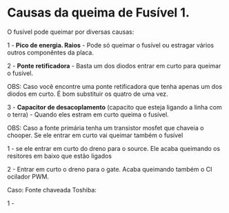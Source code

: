 # Causas da queima de Fusível 1.

O fusível pode queimar por diversas causas:

1 - **Pico de energia. Raios** - Pode só queimar o fusível ou estragar vários outros componêntes da placa.

2 - **Ponte retificadora** - Basta um dos diodos entrar em curto para queimar o fusível.

OBS: Caso você encontre uma ponte retificadora que tenha apenas um dos diodos em curto. É bom substituir os quatro de uma vez.

3 - **Capacitor de desacoplamento** (capacito que esteja ligando a linha com o terra) - Quando eles estram em curto queima o fusível.

OBS: Caso a fonte primária tenha um transistor mosfet que chaveia o chooper. Se ele entrar em curto vai queimar também o fusível

1 - se ele entrar em curto do dreno para o source. Ele acaba queimando os resitores em baixo que estão ligados

2 - Entrar em curto o dreno para o gate. Acaba queimando também o CI ocilador PWM.


Caso: Fonte chaveada Toshiba:

1 - 
